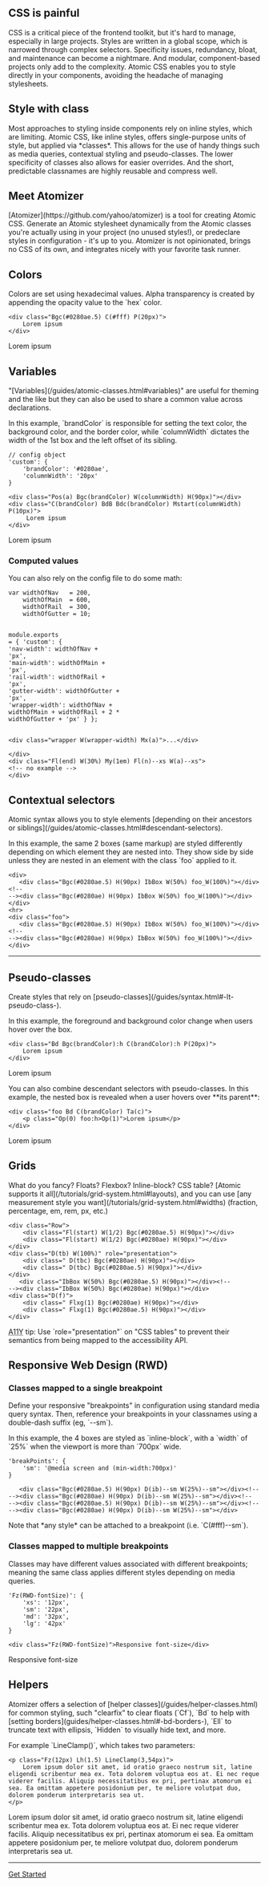 ##

<div class="Bxz(bb) D(ib) Va(t) W(100%) Pend(30px)--sm W(50%)--sm">
<h2 class="Bdw(0)! P(0) M(0) Ta(c)">CSS is painful</h2>
<p>CSS is a critical piece of the frontend toolkit, but it's hard to manage, especially in large projects. Styles are written in a global scope, which is narrowed through complex selectors. Specificity issues, redundancy, bloat, and maintenance can become a nightmare. And modular, component-based projects only add to the complexity. Atomic CSS enables you to style directly in your components, avoiding the headache of managing stylesheets.</p>
</div><!--
--><div class="Bxz(bb) D(ib) Va(t) W(100%) Pend(30px)--sm W(50%)--sm">
<h2 class="Bdw(0)! P(0) M(0) Ta(c)">Style with class</h2>
<p>Most approaches to styling inside components rely on inline styles, which are limiting. Atomic CSS, like inline styles, offers single-purpose units of style, but applied via *classes*. This allows for the use of handy things such as media queries, contextual styling and pseudo-classes. The lower specificity of classes also allows for easier overrides. And the short, predictable classnames are highly reusable and compress well.</p>
</div><!--
--><div class="Mx(a) Mt(10px) Bxz(bb) Va(t) W(100%) W(65%)--sm">
<h2 class="Bdw(0)! P(0) M(0) Ta(c)">Meet Atomizer</h2>
<p>[Atomizer](https://github.com/yahoo/atomizer) is a tool for creating Atomic CSS. Generate an Atomic stylesheet dynamically from the Atomic classes you're actually using in your project (no unused styles!), or predeclare styles in configuration - it's up to you. Atomizer is not opinionated, brings no CSS of its own, and integrates nicely with your favorite task runner.</p>
</div>

## Colors

<div class="Row">
    <div class="Fl(start) W(60%) Fl(n)--xs W(a)--xs">
        Colors are set using hexadecimal values. Alpha transparency is created by appending the opacity value to the `hex` color.
    </div>
    <div class="Fl(start) W(60%) Cl(b) Fl(n)--xs W(a)--xs">
<pre><code class="lang-html">&lt;div class="Bgc(<span class="hljs-number">#0280ae</span>.<span class="hljs-number">5</span>) C(<span class="hljs-number">#fff</span>) P(20px)"&gt;
    <span class="hljs-comment">Lorem ipsum</span>
&lt;/div&gt;
</code></pre>
    </div>
    <div class="Fl(end) W(30%) My(1em) Fl(n)--xs W(a)--xs">
        <div class="Bgc(#0280ae.5) C(#fff) P(20px)">
            Lorem ipsum
        </div>
    </div>
</div>

## Variables

<div class="Row">
    <div class="Fl(start) W(60%) Fl(n)--xs W(a)--xs">
        <p>&quot;[Variables](/guides/atomic-classes.html#variables)&quot; are useful for theming and the like but they can also be used to share a common value across declarations.</p>
        <p>In this example, `brandColor` is responsible for setting the text color, the background color, and the border color, while `columnWidth` dictates the width of the 1st box and the left offset of its sibling.</p>
    </div>
    <div class="Fl(start) W(60%) Cl(b) Fl(n)--xs W(a)--xs">
<pre><code class="lang-javascript"><span class="hljs-comment">// config object</span>
<span class="hljs-string">'custom'</span>: {
    <span class="hljs-string">'brandColor'</span>: <span class="hljs-string">'#0280ae'</span>,
    <span class="hljs-string">'columnWidth'</span>: <span class="hljs-string">'20px'</span>
}
</code></pre>
<pre><code class="lang-html">&lt;div class="Pos(a) Bgc(brandColor) W(columnWidth) H(90px)"&gt;&lt;/div&gt;
&lt;div class="C(brandColor) BdB Bdc(brandColor) Mstart(columnWidth) P(10px)"&gt;
     <span class="hljs-comment">Lorem ipsum</span>
&lt;/div&gt;
</code></pre>
    </div>
    <div class="Fl(end) W(30%) My(1em) Fl(n)--xs W(a)--xs">
        <div class="Pos(a) Bgc(brandColor) W(columnWidth) H(90px)"></div>
        <div class="C(brandColor) BdB Bdc(brandColor) Mstart(columnWidth) P(10px)">
            Lorem ipsum
        </div>
    </div>
</div>

### Computed values

<div class="Row">
    <div class="Fl(start) W(60%) Fl(n)--xs W(a)--xs">
        <p>You can also rely on the config file to do some math:</p>
    </div>
    <div class="Fl(start) W(60%) Cl(b) Fl(n)--xs W(a)--xs">
<pre><code class="lang-javascript"><span class="hljs-keyword">var</span> widthOfNav   = <span class="hljs-number">200</span>,
    widthOfMain  = <span class="hljs-number">600</span>,
    widthOfRail  = <span class="hljs-number">300</span>,
    widthOfGutter = <span class="hljs-number">10</span>;
    
<span class="hljs-module"><span class="hljs-keyword">module</span>.exports = </span>{
    <span class="hljs-string">'custom'</span>: {
        <span class="hljs-string">'nav-width'</span>: widthOfNav + <span class="hljs-string">'px'</span>,
        <span class="hljs-string">'main-width'</span>: widthOfMain + <span class="hljs-string">'px'</span>,
        <span class="hljs-string">'rail-width'</span>: widthOfRail + <span class="hljs-string">'px'</span>,
        <span class="hljs-string">'gutter-width'</span>: widthOfGutter + <span class="hljs-string">'px'</span>,
        <span class="hljs-string">'wrapper-width'</span>: widthOfNav + widthOfMain + widthOfRail + <span class="hljs-number">2</span> * widthOfGutter + <span class="hljs-string">'px'</span>
    }
};
</code></pre>
<pre><code class="lang-html">&lt;<span class="hljs-keyword">div</span> <span class="hljs-type">class</span>=<span class="hljs-string">"wrapper W(wrapper-width) Mx(a)"</span>&gt;...&lt;/<span class="hljs-keyword">div</span>&gt;
</code></pre>
    </div>
    <div class="Fl(end) W(30%) My(1em) Fl(n)--xs W(a)--xs">
    <!-- no example -->
    </div>
</div>

## Contextual selectors

<div class="Row">
    <div class="Fl(start) W(60%) Fl(n)--xs W(a)--xs">
        <p>Atomic syntax allows you to style elements [depending on their ancestors or siblings](/guides/atomic-classes.html#descendant-selectors).</p>
        <p>In this example, the same 2 boxes (same markup) are styled differently depending on which element they are nested into. They show side by side unless they are nested in an element with the class `foo` applied to it.</p>
    </div>
    <div class="Fl(start) W(60%) Cl(b) Fl(n)--xs W(a)--xs">
<pre><code class="lang-html"><span class="hljs-tag">&lt;<span class="hljs-title">div</span>&gt;</span>
   <span class="hljs-tag">&lt;<span class="hljs-title">div</span> <span class="hljs-attribute">class</span>=<span class="hljs-value">"Bgc(#0280ae.5) H(90px) IbBox W(50%) foo_W(100%)"</span>&gt;</span><span class="hljs-tag">&lt;/<span class="hljs-title">div</span>&gt;</span><span class="hljs-comment">&lt;!--
--&gt;</span><span class="hljs-tag">&lt;<span class="hljs-title">div</span> <span class="hljs-attribute">class</span>=<span class="hljs-value">"Bgc(#0280ae) H(90px) IbBox W(50%) foo_W(100%)"</span>&gt;</span><span class="hljs-tag">&lt;/<span class="hljs-title">div</span>&gt;</span>
<span class="hljs-tag">&lt;/<span class="hljs-title">div</span>&gt;</span>
<span class="hljs-tag">&lt;<span class="hljs-title">hr</span>&gt;</span>
<span class="hljs-tag">&lt;<span class="hljs-title">div</span> <span class="hljs-attribute">class</span>=<span class="hljs-value">"foo"</span>&gt;</span>
   <span class="hljs-tag">&lt;<span class="hljs-title">div</span> <span class="hljs-attribute">class</span>=<span class="hljs-value">"Bgc(#0280ae.5) H(90px) IbBox W(50%) foo_W(100%)"</span>&gt;</span><span class="hljs-tag">&lt;/<span class="hljs-title">div</span>&gt;</span><span class="hljs-comment">&lt;!--
--&gt;</span><span class="hljs-tag">&lt;<span class="hljs-title">div</span> <span class="hljs-attribute">class</span>=<span class="hljs-value">"Bgc(#0280ae) H(90px) IbBox W(50%) foo_W(100%)"</span>&gt;</span><span class="hljs-tag">&lt;/<span class="hljs-title">div</span>&gt;</span>
<span class="hljs-tag">&lt;/<span class="hljs-title">div</span>&gt;</span>
</code></pre>
    </div>
    <div class="Fl(end) W(30%) My(1em) Fl(n)--xs W(a)--xs">
        <div>
            <div class="Bgc(#0280ae.5) H(90px) IbBox W(50%) foo_W(100%)"></div><!--
         --><div class="Bgc(#0280ae) H(90px) IbBox W(50%) foo_W(100%)"></div>
        </div>
        <hr>
        <div class="foo">
            <div class="Bgc(#0280ae.5) H(90px) IbBox W(50%) foo_W(100%)"></div><!--
         --><div class="Bgc(#0280ae) H(90px) IbBox W(50%) foo_W(100%)"></div>
        </div>
    </div>
</div>

## Pseudo-classes

<div class="Row">
    <div class="Fl(start) W(60%) Fl(n)--xs W(a)--xs">
        <p>Create styles that rely on [pseudo-classes](/guides/syntax.html#-lt-pseudo-class-).</p>
        <p>In this example, the foreground and background color change when users hover over the box.</p>
    </div>
    <div class="Fl(start) W(60%) Cl(b) Fl(n)--xs W(a)--xs">
<pre><code class="lang-html">&lt;div class="Bd Bgc(brandColor):h C(brandColor):h P(20px)"&gt;
    <span class="hljs-comment">Lorem ipsum</span>
&lt;/div&gt;
</code></pre>
    </div>
    <div class="Fl(end) W(30%) My(1em) Fl(n)--xs W(a)--xs">
        <div class="Bd Bgc(brandColor):h C(brandColor) C(#fff):h P(20px)">
            Lorem ipsum
        </div>
    </div>
    <p class="Cl(b) W(60%) Fl(n)--xs W(a)--xs">You can also combine descendant selectors with pseudo-classes. In this example, the nested box is revealed when a user hovers over **its parent**:</p>
        <div class="Fl(start) W(60%) Cl(b) Fl(n)--xs W(a)--xs">
<pre><code class="lang-html">&lt;div class="foo Bd C(brandColor) Ta(c)"&gt;
    &lt;p class="Op(0) foo:h&gt;Op(1)"&gt;<span class="hljs-comment">Lorem ipsum</span>&lt;/p&gt;
&lt;/div&gt;
</code></pre>
        </div>
        <div class="Fl(end) W(30%) My(1em) Fl(n)--xs W(a)--xs">
            <div class="foo Bd C(brandColor) Ta(c)">
                <p class="Op(0) foo:h>Op(1)">Lorem ipsum</p>
            </div>
        </div>

</div>

## Grids

<div class="Row">
    <div class="Fl(start) W(60%) Fl(n)--xs W(a)--xs">
        <p>What do you fancy? Floats? Flexbox? Inline-block? CSS table? [Atomic supports it all](/tutorials/grid-system.html#layouts), and you can use [any measurement style you want](/tutorials/grid-system.html#widths) (fraction, percentage, em, rem, px, etc.)</p>
    </div>
    <div class="Fl(start) W(60%) Cl(b) Fl(n)--xs W(a)--xs">
<pre><code class="lang-html"><span class="hljs-tag">&lt;<span class="hljs-title">div</span> <span class="hljs-attribute">class</span>=<span class="hljs-value">"Row"</span>&gt;</span>
    <span class="hljs-tag">&lt;<span class="hljs-title">div</span> <span class="hljs-attribute">class</span>=<span class="hljs-value">"Fl(start) W(1/2) Bgc(#0280ae.5) H(90px)"</span>&gt;</span><span class="hljs-tag">&lt;/<span class="hljs-title">div</span>&gt;</span>
    <span class="hljs-tag">&lt;<span class="hljs-title">div</span> <span class="hljs-attribute">class</span>=<span class="hljs-value">"Fl(start) W(1/2) Bgc(#0280ae) H(90px)"</span>&gt;</span><span class="hljs-tag">&lt;/<span class="hljs-title">div</span>&gt;</span>
<span class="hljs-tag">&lt;/<span class="hljs-title">div</span>&gt;</span>
<span class="hljs-tag">&lt;<span class="hljs-title">div</span> <span class="hljs-attribute">class</span>=<span class="hljs-value">"D(tb) W(100%)"</span> <span class="hljs-attribute">role</span>=<span class="hljs-value">"presentation"</span>&gt;</span>
    <span class="hljs-tag">&lt;<span class="hljs-title">div</span> <span class="hljs-attribute">class</span>=<span class="hljs-value">" D(tbc) Bgc(#0280ae) H(90px)"</span>&gt;</span><span class="hljs-tag">&lt;/<span class="hljs-title">div</span>&gt;</span>
    <span class="hljs-tag">&lt;<span class="hljs-title">div</span> <span class="hljs-attribute">class</span>=<span class="hljs-value">" D(tbc) Bgc(#0280ae.5) H(90px)"</span>&gt;</span><span class="hljs-tag">&lt;/<span class="hljs-title">div</span>&gt;</span>
<span class="hljs-tag">&lt;/<span class="hljs-title">div</span>&gt;</span>
   <span class="hljs-tag">&lt;<span class="hljs-title">div</span> <span class="hljs-attribute">class</span>=<span class="hljs-value">"IbBox W(50%) Bgc(#0280ae.5) H(90px)"</span>&gt;</span><span class="hljs-tag">&lt;/<span class="hljs-title">div</span>&gt;</span><span class="hljs-comment">&lt;!--
--&gt;</span><span class="hljs-tag">&lt;<span class="hljs-title">div</span> <span class="hljs-attribute">class</span>=<span class="hljs-value">"IbBox W(50%) Bgc(#0280ae) H(90px)"</span>&gt;</span><span class="hljs-tag">&lt;/<span class="hljs-title">div</span>&gt;</span>
<span class="hljs-tag">&lt;<span class="hljs-title">div</span> <span class="hljs-attribute">class</span>=<span class="hljs-value">"D(f)"</span>&gt;</span>
    <span class="hljs-tag">&lt;<span class="hljs-title">div</span> <span class="hljs-attribute">class</span>=<span class="hljs-value">" Flxg(1) Bgc(#0280ae) H(90px)"</span>&gt;</span><span class="hljs-tag">&lt;/<span class="hljs-title">div</span>&gt;</span>
    <span class="hljs-tag">&lt;<span class="hljs-title">div</span> <span class="hljs-attribute">class</span>=<span class="hljs-value">" Flxg(1) Bgc(#0280ae.5) H(90px)"</span>&gt;</span><span class="hljs-tag">&lt;/<span class="hljs-title">div</span>&gt;</span>
<span class="hljs-tag">&lt;/<span class="hljs-title">div</span>&gt;</span>
</code></pre>
<p class="noteBox info"><abbr title="Accessibility">A11Y</abbr> tip: Use `role="presentation"` on &quot;CSS tables&quot; to prevent their semantics from being mapped to the accessibility API.</p>
    </div>
    <div class="Fl(end) W(30%) My(1em) Fl(n)--xs W(a)--xs">
        <div class="Row">
            <div class="Fl(start) W(1/2) Bgc(#0280ae.5) H(90px)"></div>
            <div class="Fl(start) W(1/2) Bgc(#0280ae) H(90px)"></div>
        </div>
        <div class="D(tb) W(100%)" role="presentation">
            <div class=" D(tbc) Bgc(#0280ae) H(90px)"></div>
            <div class=" D(tbc) Bgc(#0280ae.5) H(90px)"></div>
        </div>
        <div class="IbBox W(50%) Bgc(#0280ae.5) H(90px)"></div><!--
     --><div class="IbBox W(50%) Bgc(#0280ae) H(90px)"></div>
        <div class="D(f)">
            <div class=" Flxg(1) Bgc(#0280ae) H(90px)"></div>
            <div class=" Flxg(1) Bgc(#0280ae.5) H(90px)"></div>
        </div>
    </div>
</div>

## Responsive Web Design (RWD)

### Classes mapped to a single breakpoint

<div class="Row">
    <div class="Fl(start) W(60%) Fl(n)--xs W(a)--xs">
        <p>Define your responsive "breakpoints" in configuration using standard media query syntax.  Then, reference your breakpoints in your classnames using a double-dash suffix (eg, `--sm`).</p>
        <p>In this example, the 4 boxes are styled as `inline-block`, with a `width` of `25%` when the viewport is more than `700px` wide.</p>
    </div>
    <div class="Fl(start) W(60%) Cl(b) Fl(n)--xs W(a)--xs">
<pre><code class="lang-javascript"><span class="hljs-string">'breakPoints'</span>: {
    <span class="hljs-string">'sm'</span>: <span class="hljs-string">'@media screen and (min-width:700px)'</span>
}
</code></pre>
<pre><code class="lang-html">   <span class="hljs-tag">&lt;<span class="hljs-title">div</span> <span class="hljs-attribute">class</span>=<span class="hljs-value">"Bgc(#0280ae.5) H(90px) D(ib)--sm W(25%)--sm"</span>&gt;</span><span class="hljs-tag">&lt;/<span class="hljs-title">div</span>&gt;</span><span class="hljs-comment">&lt;!--
--&gt;</span><span class="hljs-tag">&lt;<span class="hljs-title">div</span> <span class="hljs-attribute">class</span>=<span class="hljs-value">"Bgc(#0280ae) H(90px) D(ib)--sm W(25%)--sm"</span>&gt;</span><span class="hljs-tag">&lt;/<span class="hljs-title">div</span>&gt;</span><span class="hljs-comment">&lt;!--
--&gt;</span><span class="hljs-tag">&lt;<span class="hljs-title">div</span> <span class="hljs-attribute">class</span>=<span class="hljs-value">"Bgc(#0280ae.5) H(90px) D(ib)--sm W(25%)--sm"</span>&gt;</span><span class="hljs-tag">&lt;/<span class="hljs-title">div</span>&gt;</span><span class="hljs-comment">&lt;!--
--&gt;</span><span class="hljs-tag">&lt;<span class="hljs-title">div</span> <span class="hljs-attribute">class</span>=<span class="hljs-value">"Bgc(#0280ae) H(90px) D(ib)--sm W(25%)--sm"</span>&gt;</span><span class="hljs-tag">&lt;/<span class="hljs-title">div</span>&gt;</span>
</code></pre>
    </div>
    <div class="Fl(end) W(30%) My(1em) Fl(n)--xs W(a)--xs">
        <div class="Bgc(#0280ae.5) H(90px) D(ib)--sm W(25%)--sm"></div><!--
        --><div class="Bgc(#0280ae) H(90px) D(ib)--sm W(25%)--sm"></div><!--
        --><div class="Bgc(#0280ae.5) H(90px) D(ib)--sm W(25%)--sm"></div><!--
        --><div class="Bgc(#0280ae) H(90px) D(ib)--sm W(25%)--sm"></div>
    </div>
</div>

<p class="Cl(b) W(60%) Fl(n)--xs W(a)--xs Bxz(bb) noteBox info">Note that *any style* can be attached to a breakpoint (i.e. `C(#fff)--sm`).</p>

### Classes mapped to multiple breakpoints

<div class="Row">
    <div class="Fl(start) W(60%) Fl(n)--xs W(a)--xs">
        <p>Classes may have different values associated with different breakpoints; meaning the same class applies different styles depending on media queries.</p>
    </div>
    <div class="Fl(start) W(60%) Cl(b) Fl(n)--xs W(a)--xs">
<pre><code class="lang-html"><span class="hljs-string">'Fz(RWD-fontSize)'</span>: {
    <span class="hljs-string">'xs'</span>: <span class="hljs-string">'12px'</span>,
    <span class="hljs-string">'sm'</span>: <span class="hljs-string">'22px'</span>,
    <span class="hljs-string">'md'</span>: <span class="hljs-string">'32px'</span>,
    <span class="hljs-string">'lg'</span>: <span class="hljs-string">'42px'</span>
}</code></pre>
<pre><code class="lang-html"><span class="hljs-tag">&lt;<span class="hljs-keyword">div</span> <span class="hljs-type">class</span>=<span class="hljs-string">"Fz(RWD-fontSize)"</span>&gt;Responsive font-size&lt;/<span class="hljs-keyword">div</span>&gt;</span>
</code></pre>
    </div>
    <div class="Fl(end) W(30%) My(1em) Fl(n)--xs W(a)--xs">
        <div class="Fz(RWD-fontSize)">Responsive font-size</div>
    </div>
</div>

## Helpers

<div class="Row">
    <div class="Fl(start) W(60%) Fl(n)--xs W(a)--xs">
        <p>Atomizer offers a selection of [helper classes](/guides/helper-classes.html) for common styling, such "clearfix" to clear floats (`Cf`), `Bd` to help with [setting borders](guides/helper-classes.html#-bd-borders-), `Ell` to truncate text with ellipsis, `Hidden` to visually hide text, and more.</p>
        <p>For example `LineClamp()`, which takes two parameters:</p>
    </div>
    <div class="Fl(start) W(60%) Cl(b) Fl(n)--xs W(a)--xs">
<pre><code class="lang-html">&lt;p class="Fz(<span class="hljs-number">12</span>px) Lh(<span class="hljs-number">1</span>.<span class="hljs-number">5</span>) LineClamp(<span class="hljs-number">3</span>,<span class="hljs-number">54</span>px)"&gt;
    <span class="hljs-comment">Lorem ipsum dolor sit amet, id oratio graeco nostrum sit, latine eligendi scribentur mea ex. Tota dolorem voluptua eos at. Ei nec reque viderer facilis. Aliquip necessitatibus ex pri, pertinax atomorum ei sea. Ea omittam appetere posidonium per, te meliore volutpat duo, dolorem ponderum interpretaris sea ut.</span>
&lt;/p&gt;
</code></pre>
    </div>
    <div class="Fl(end) W(30%) My(1em) Fl(n)--xs W(a)--xs">
        <p class="Fz(12px) Lh(1.5) LineClamp(3,54px)">Lorem ipsum dolor sit amet, id oratio graeco nostrum sit, latine eligendi scribentur mea ex. Tota dolorem voluptua eos at. Ei nec reque viderer facilis. Aliquip necessitatibus ex pri, pertinax atomorum ei sea. Ea omittam appetere posidonium per, te meliore volutpat duo, dolorem ponderum interpretaris sea ut.</p>
    </div>
</div>

<hr>

<p class="Ta(c)"><a class="M(20px) D(ib) Py(10px) Px(20px) Fz(20px) C(#fff) Bgc(#0280ae.8) Bdrs(2px) Bxsh(light) Tsh(1) Fw(b) Td(n):h" href="quick-start.html">Get Started</a></p>
